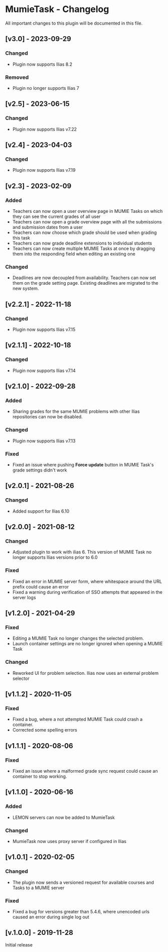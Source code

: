 # MumieTask - Changelog

All important changes to this plugin will be documented in this file.

## [v3.0] - 2023-09-29
### Changed 
- Plugin now supports Ilias 8.2

### Removed
- Plugin no longer supports Ilias 7

## [v2.5] - 2023-06-15
### Changed
- Plugin now supports Ilias v7.22

## [v2.4] - 2023-04-03
### Changed
- Plugin now supports Ilias v7.19

## [v2.3] - 2023-02-09
### Added
- Teachers can now open a user overview page in MUMIE Tasks on which they can see the current grades of all user
- Teachers can now open a grade overview page with all the submissions and submission dates from a user
- Teachers can now choose which grade should be used when grading this task
- Teachers can now grade deadline extensions to individual students
- Teachers can now create multiple MUMIE Tasks at once by dragging them into the responding field when editing an existing one 

### Changed
- Deadlines are now decoupled from availability. Teachers can now set them on the grade setting page. Existing deadlines are migrated to the new system.

## [v2.2.1] - 2022-11-18
### Changed
- Plugin now supports Ilias v7.15

## [v2.1.1] - 2022-10-18
### Changed
- Plugin now supports Ilias v7.14

## [v2.1.0] - 2022-09-28
### Added 
- Sharing grades for the same MUMIE problems with other Ilias repositories can now be disabled.

### Changed
- Plugin now supports Ilias v7.13

### Fixed
- Fixed an issue where pushing **Force update** button in MUMIE Task's grade settings didn't work 

## [v2.0.1] - 2021-08-26
### Changed
- Added support for Ilias 6.10

## [v2.0.0] - 2021-08-12
### Changed
- Adjusted plugin to work with ilias 6. This version of MUMIE Task no longer supports Ilias versions prior to 6.0

### Fixed
- Fixed an error in MUMIE server form, where whitespace around the URL prefix could cause an error
- Fixed a warning during verification of SSO attempts that appeared in the server logs

## [v1.2.0] - 2021-04-29
### Fixed
- Editing a MUMIE Task no longer changes the selected problem.
- Launch container settings are no longer ignored when opening a MUMIE Task

### Changed
- Reworked UI for problem selection. Ilias now uses an external problem selector

## [v1.1.2] - 2020-11-05
### Fixed
- Fixed a bug, where a not attempted MUMIE Task could crash a container.
- Corrected some spelling errors

## [v1.1.1] - 2020-08-06
### Fixed
- Fixed an issue where a malformed grade sync request could cause an container to stop working.

## [v1.1.0] - 2020-06-16
### Added
- LEMON servers can now be added to MumieTask

### Changed
- MumieTask now uses proxy server if configured in Ilias

## [v1.0.1] - 2020-02-05

### Changed
- The plugin now sends a versioned request for available courses and Tasks to a MUMIE server

### Fixed
- Fixed a bug for versions greater than 5.4.6, where unencoded urls caused an error during single log out

## [v.1.0.0] - 2019-11-28
Initial release
